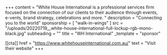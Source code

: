 +++
content = "White House International is a professional services firm focused on the connection of our clients to their audience through events, e-vents, brand strategy, celebrations and more. "
description = "Connecting you to the world"
sponsorship = [ "walk-in-wings" ]
src = "/uploads/20220719__white-house-international-full-lockup-rgb-mono-black.jpg"
subheading = ""
title = "WH International"
_template = "sponsor"

[[cta]]
href = "https://www.whitehouseinternational.com.au/"
text = "Visit their website"
+++

